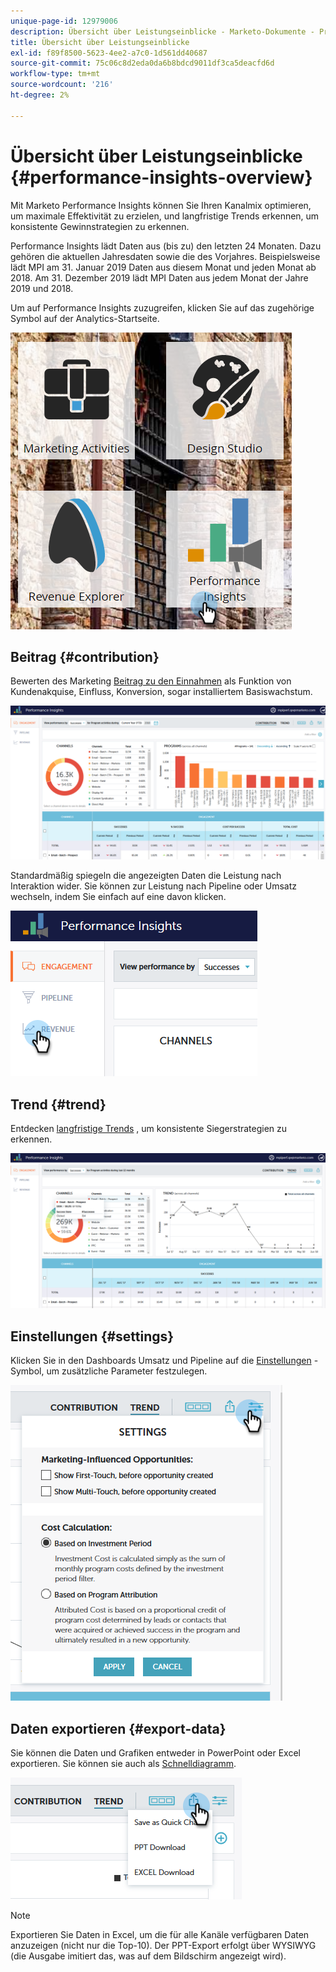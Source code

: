```yaml
---
unique-page-id: 12979006
description: Übersicht über Leistungseinblicke - Marketo-Dokumente - Produktdokumentation
title: Übersicht über Leistungseinblicke
exl-id: f89f8500-5623-4ee2-a7c0-1d561dd40687
source-git-commit: 75c06c8d2eda0da6b8bdcd9011df3ca5deacfd6d
workflow-type: tm+mt
source-wordcount: '216'
ht-degree: 2%

---
```


# Übersicht über Leistungseinblicke {#performance-insights-overview}

Mit Marketo Performance Insights können Sie Ihren Kanalmix optimieren, um maximale Effektivität zu erzielen, und langfristige Trends erkennen, um konsistente Gewinnstrategien zu erkennen.

Performance Insights lädt Daten aus (bis zu) den letzten 24 Monaten. Dazu gehören die aktuellen Jahresdaten sowie die des Vorjahres. Beispielsweise lädt MPI am 31. Januar 2019 Daten aus diesem Monat und jeden Monat ab 2018. Am 31. Dezember 2019 lädt MPI Daten aus jedem Monat der Jahre 2019 und 2018.

Um auf Performance Insights zuzugreifen, klicken Sie auf das zugehörige Symbol auf der Analytics-Startseite.

![](assets/one.png)

## Beitrag {#contribution}

Bewerten des Marketing [Beitrag zu den Einnahmen](/help/marketo/product-docs/reporting/performance-insights/performance-insights-contribution-overview.md) als Funktion von Kundenakquise, Einfluss, Konversion, sogar installiertem Basiswachstum.

![](assets/two.png)

Standardmäßig spiegeln die angezeigten Daten die Leistung nach Interaktion wider. Sie können zur Leistung nach Pipeline oder Umsatz wechseln, indem Sie einfach auf eine davon klicken.

![](assets/3.png)

## Trend {#trend}

Entdecken [langfristige Trends](/help/marketo/product-docs/reporting/performance-insights/performance-insights-trend-overview.md) , um konsistente Siegerstrategien zu erkennen.

![](assets/4.png)

## Einstellungen {#settings}

Klicken Sie in den Dashboards Umsatz und Pipeline auf die [Einstellungen](/help/marketo/product-docs/reporting/performance-insights/performance-insights-settings.md) -Symbol, um zusätzliche Parameter festzulegen.

![](assets/5.png)

## Daten exportieren {#export-data}

Sie können die Daten und Grafiken entweder in PowerPoint oder Excel exportieren. Sie können sie auch als [Schnelldiagramm](/help/marketo/product-docs/reporting/performance-insights/performance-insights-quick-charts.md).

![](assets/6.png)

>[!NOTE]
>
>Exportieren Sie Daten in Excel, um die für alle Kanäle verfügbaren Daten anzuzeigen (nicht nur die Top-10). Der PPT-Export erfolgt über WYSIWYG (die Ausgabe imitiert das, was auf dem Bildschirm angezeigt wird).
